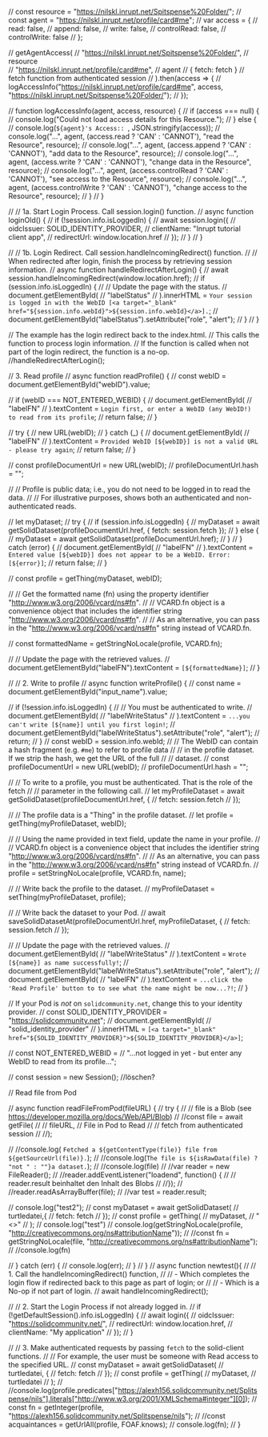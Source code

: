 
// const resource = "https://nilskl.inrupt.net/Spitspense%20Folder/";
// const agent = "https://nilskl.inrupt.net/profile/card#me";
//  var access = {
//    read: false,
//    append: false,
//    write: false,
//    controlRead: false,
//    controlWrite: false
//  }; 


// getAgentAccess(
//   "https://nilskl.inrupt.net/Spitspense%20Folder/",       // resource  
//   "https://nilskl.inrupt.net/profile/card#me",  // agent
//   { fetch: fetch }                      // fetch function from authenticated session
// ).then(access => {
//   logAccessInfo("https://nilskl.inrupt.net/profile/card#me", access, "https://nilskl.inrupt.net/Spitspense%20Folder/");
// });

// function logAccessInfo(agent, access, resource) {
//   if (access === null) {
//     console.log("Could not load access details for this Resource.");
//   } else {
//     console.log(`${agent}'s Access:: `, JSON.stringify(access));
//     console.log("...", agent, (access.read ? 'CAN' : 'CANNOT'), "read the Resource", resource);
//     console.log("...", agent, (access.append ? 'CAN' : 'CANNOT'), "add data to the Resource", resource);
//     console.log("...", agent, (access.write ? 'CAN' : 'CANNOT'), "change data in the Resource", resource);
//     console.log("...", agent, (access.controlRead ? 'CAN' : 'CANNOT'), "see access to the Resource", resource);
//     console.log("...", agent, (access.controlWrite ? 'CAN' : 'CANNOT'), "change access to the Resource", resource);
//   }
// }

// // 1a. Start Login Process. Call session.login() function.
// async function loginOld() {
//   if (!session.info.isLoggedIn) {
//     await session.login({
//       oidcIssuer: SOLID_IDENTITY_PROVIDER,
//       clientName: "Inrupt tutorial client app",
//       redirectUrl: window.location.href
//     });
//   }
// }

// // 1b. Login Redirect. Call session.handleIncomingRedirect() function.
// // When redirected after login, finish the process by retrieving session information.
// async function handleRedirectAfterLogin() {
//   await session.handleIncomingRedirect(window.location.href);
//   if (session.info.isLoggedIn) {
//     // Update the page with the status.
//     document.getElementById(
//       "labelStatus"
//     ).innerHTML = `Your session is logged in with the WebID [<a target="_blank" href="${session.info.webId}">${session.info.webId}</a>].`;
//     document.getElementById("labelStatus").setAttribute("role", "alert");
//   }
// }

// The example has the login redirect back to the index.html.
// This calls the function to process login information.
// If the function is called when not part of the login redirect, the function is a no-op.
//handleRedirectAfterLogin();


// 3. Read profile
// async function readProfile() {
//   const webID = document.getElementById("webID").value;

//   if (webID === NOT_ENTERED_WEBID) {
//     document.getElementById(
//       "labelFN"
//     ).textContent = `Login first, or enter a WebID (any WebID!) to read from its profile`;
//     return false;
//   }

//   try {
//     new URL(webID);
//   } catch (_) {
//     document.getElementById(
//       "labelFN"
//     ).textContent = `Provided WebID [${webID}] is not a valid URL - please try again`;
//     return false;
//   }

//   const profileDocumentUrl = new URL(webID);
//   profileDocumentUrl.hash = "";

//   // Profile is public data; i.e., you do not need to be logged in to read the data.
//   // For illustrative purposes, shows both an authenticated and non-authenticated reads.

//   let myDataset;
//   try {
//     if (session.info.isLoggedIn) {
//       myDataset = await getSolidDataset(profileDocumentUrl.href, { fetch: session.fetch });
//     } else {
//       myDataset = await getSolidDataset(profileDocumentUrl.href);
//     }
//   } catch (error) {
//     document.getElementById(
//       "labelFN"
//     ).textContent = `Entered value [${webID}] does not appear to be a WebID. Error: [${error}]`;
//     return false;
//   }

//   const profile = getThing(myDataset, webID);

//   // Get the formatted name (fn) using the property identifier "http://www.w3.org/2006/vcard/ns#fn".
//   // VCARD.fn object is a convenience object that includes the identifier string "http://www.w3.org/2006/vcard/ns#fn".
//   // As an alternative, you can pass in the "http://www.w3.org/2006/vcard/ns#fn" string instead of VCARD.fn.

//   const formattedName = getStringNoLocale(profile, VCARD.fn);

//   // Update the page with the retrieved values.
//   document.getElementById("labelFN").textContent = `[${formattedName}]`;
// }

// // 2. Write to profile
// async function writeProfile() {
//   const name = document.getElementById("input_name").value;


//   if (!session.info.isLoggedIn) {
//     // You must be authenticated to write.
//     document.getElementById(
//       "labelWriteStatus"
//     ).textContent = `...you can't write [${name}] until you first login!`;
//     document.getElementById("labelWriteStatus").setAttribute("role", "alert");
//     return;
//   }
//   const webID = session.info.webId;
//   // The WebID can contain a hash fragment (e.g. `#me`) to refer to profile data
//   // in the profile dataset. If we strip the hash, we get the URL of the full
//   // dataset.
//   const profileDocumentUrl = new URL(webID);
//   profileDocumentUrl.hash = "";

//   // To write to a profile, you must be authenticated. That is the role of the fetch
//   // parameter in the following call.
//   let myProfileDataset = await getSolidDataset(profileDocumentUrl.href, {
//     fetch: session.fetch
//   });

//   // The profile data is a "Thing" in the profile dataset.
//   let profile = getThing(myProfileDataset, webID);

//   // Using the name provided in text field, update the name in your profile.
//   // VCARD.fn object is a convenience object that includes the identifier string "http://www.w3.org/2006/vcard/ns#fn".
//   // As an alternative, you can pass in the "http://www.w3.org/2006/vcard/ns#fn" string instead of VCARD.fn.
//   profile = setStringNoLocale(profile, VCARD.fn, name);

//   // Write back the profile to the dataset.
//   myProfileDataset = setThing(myProfileDataset, profile);

//   // Write back the dataset to your Pod.
//   await saveSolidDatasetAt(profileDocumentUrl.href, myProfileDataset, {
//     fetch: session.fetch
//   });

//   // Update the page with the retrieved values.
//   document.getElementById(
//     "labelWriteStatus"
//   ).textContent = `Wrote [${name}] as name successfully!`;
//   document.getElementById("labelWriteStatus").setAttribute("role", "alert");
//   document.getElementById(
//     "labelFN"
//   ).textContent = `...click the 'Read Profile' button to to see what the name might be now...?!`;
// }

// If your Pod is *not* on `solidcommunity.net`, change this to your identity provider.
// const SOLID_IDENTITY_PROVIDER = "https://solidcommunity.net";
// document.getElementById(
//   "solid_identity_provider"
//   ).innerHTML = `[<a target="_blank" href="${SOLID_IDENTITY_PROVIDER}">${SOLID_IDENTITY_PROVIDER}</a>]`;

// const NOT_ENTERED_WEBID =
//   "...not logged in yet - but enter any WebID to read from its profile...";

// const session = new Session(); //löschen?

  // Read file from Pod 

//   async function readFileFromPod(fileURL) {
//   try {
//     // file is a Blob (see https://developer.mozilla.org/docs/Web/API/Blob)
//     //const file = await getFile(
//     //  fileURL,               // File in Pod to Read
//               // fetch from authenticated session
//     //);

//     //console.log( `Fetched a ${getContentType(file)} file from ${getSourceUrl(file)}.`);
//     //console.log(`The file is ${isRawData(file) ? "not " : ""}a dataset.`);
//     //console.log(file)
//     //var reader = new FileReader();
//     //reader.addEventListener("loadend", function() {
//     // reader.result beinhaltet den Inhalt des Blobs
//     //});
//     //reader.readAsArrayBuffer(file);
//     //var test = reader.result;

//     console.log("test2");
//     const myDataset = await getSolidDataset(
//       turtledatei,{ 
//       fetch: fetch 
//     });
//     const profile = getThing(
//       myDataset,
//       "<>"
//     );
//     console.log("test")
//     console.log(getStringNoLocale(profile, "<http://creativecommons.org/ns#attributionName>"));
//     //const fn = getStringNoLocale(file, "http://creativecommons.org/ns#attributionName");
//     //console.log(fn)

//     } catch (err) {
//     console.log(err);
//   }
// }
// async function newtest(){
//   // 1. Call the handleIncomingRedirect() function,
//   //    - Which completes the login flow if redirected back to this page as part of login; or
//   //    - Which is a No-op if not part of login.
//   await handleIncomingRedirect();

//   // 2. Start the Login Process if not already logged in.
//   if (!getDefaultSession().info.isLoggedIn) {
//     await login({
//       oidcIssuer: "https://solidcommunity.net/",
//       redirectUrl: window.location.href,
//       clientName: "My application"
//     });
//   }

//   // 3. Make authenticated requests by passing `fetch` to the solid-client functions.
//   // For example, the user must be someone with Read access to the specified URL.
//   const myDataset = await getSolidDataset(
//     turtledatei, {
//     fetch: fetch
//   });
//   const profile = getThing(
//     myDataset,
//     turtledatei
//   );
//   //console.log(profile.predicates["https://alexh156.solidcommunity.net/Splitspense/nils"].literals["http://www.w3.org/2001/XMLSchema#integer"][0]);
//   const fn = getInteger(profile, "https://alexh156.solidcommunity.net/Splitspense/nils");
//   //const acquaintances = getUrlAll(profile, FOAF.knows);
//   console.log(fn);
// }